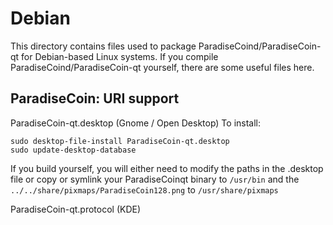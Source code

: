 
Debian
====================
This directory contains files used to package ParadiseCoind/ParadiseCoin-qt
for Debian-based Linux systems. If you compile ParadiseCoind/ParadiseCoin-qt yourself, there are some useful files here.

## ParadiseCoin: URI support ##


ParadiseCoin-qt.desktop  (Gnome / Open Desktop)
To install:

	sudo desktop-file-install ParadiseCoin-qt.desktop
	sudo update-desktop-database

If you build yourself, you will either need to modify the paths in
the .desktop file or copy or symlink your ParadiseCoinqt binary to `/usr/bin`
and the `../../share/pixmaps/ParadiseCoin128.png` to `/usr/share/pixmaps`

ParadiseCoin-qt.protocol (KDE)

